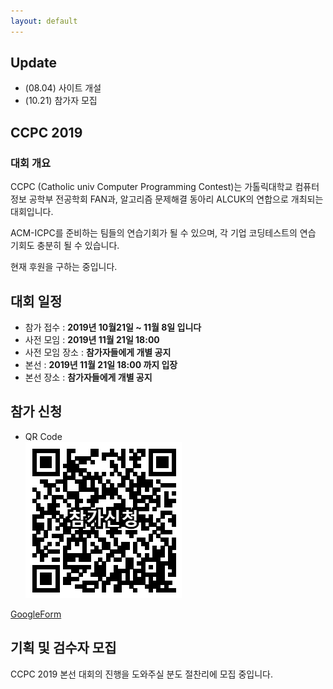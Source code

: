 ```yaml
---
layout: default
---
```




## Update

 * (08.04) 사이트 개설
 * (10.21) 참가자 모집 
 
## CCPC 2019

### 대회 개요

CCPC (Catholic univ Computer Programming Contest)는 가톨릭대학교 컴퓨터 정보 공학부 전공학회 FAN과, 알고리즘 문제해결 동아리 ALCUK의 연합으로 개최되는 대회입니다. 

ACM-ICPC를 준비하는 팀들의 연습기회가 될 수 있으며, 
각 기업 코딩테스트의 연습 기회도 충분히 될 수 있습니다.

현재 후원을 구하는 중입니다.

## 대회 일정

 * 참가 접수 :  **2019년 10월21일 ~ 11월 8일 입니다**
 * 사전 모임 : **2019년 11월 21일 18:00**
 * 사전 모임 장소 : **참가자들에게 개별 공지**
 * 본선 : **2019년 11월 21일 18:00 까지 입장**
 * 본선 장소 : **참가자들에게 개별 공지**

## 참가 신청

* QR Code<br>
![](./assets/join.png)

[GoogleForm](https://forms.gle/vzM6rZkgwwpyTqaY6)


## 기획 및 검수자 모집

CCPC 2019 본선 대회의 진행을 도와주실 분도 절찬리에 모집 중입니다.



<script type="text/javascript">
  function lpad(num, pad_str, len) {
    var str = num.toString();
    while (str.length < len) {
      str = pad_str + str;
    }
    return str;
  }
  window.onload = function () {
    var picture_num = Math.floor(Math.random() * 11);
    var picture_name = 'main-pic-' + lpad(picture_num, '0', 2) + '.jpg';
    var path = '{{ "/assets/" | relative_url }}' + picture_name;
    document.getElementById('main-pic').src = path;
  };
</script>
